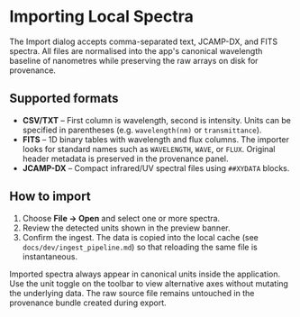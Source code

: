 # Importing Local Spectra

The Import dialog accepts comma-separated text, JCAMP-DX, and FITS spectra. All
files are normalised into the app's canonical wavelength baseline of
nanometres while preserving the raw arrays on disk for provenance.

## Supported formats

- **CSV/TXT** – First column is wavelength, second is intensity. Units can be
  specified in parentheses (e.g. `wavelength(nm)` or `transmittance`).
- **FITS** – 1D binary tables with wavelength and flux columns. The importer
  looks for standard names such as `WAVELENGTH`, `WAVE`, or `FLUX`. Original
  header metadata is preserved in the provenance panel.
- **JCAMP-DX** – Compact infrared/UV spectral files using `##XYDATA` blocks.

## How to import

1. Choose **File → Open** and select one or more spectra.
2. Review the detected units shown in the preview banner.
3. Confirm the ingest. The data is copied into the local cache (see
   `docs/dev/ingest_pipeline.md`) so that reloading the same file is
   instantaneous.

Imported spectra always appear in canonical units inside the application. Use
 the unit toggle on the toolbar to view alternative axes without mutating the
 underlying data. The raw source file remains untouched in the provenance
 bundle created during export.
